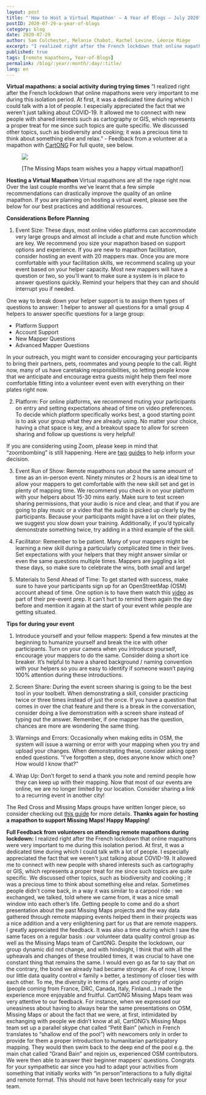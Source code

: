 ```yaml
---
layout: post
title: "'How to Host a Virtual Mapathon' – A Year of Blogs – July 2020"
postID: 2020-07-29-a-year-of-blogs
category: blog
date: 2020-07-29
author: Sam Colchester, Melanie Chabot, Rachel Levine, Léonie Miège
excerpt: "I realized right after the French lockdown that online mapathons were very important to me during this isolation period."
published: true
tags: [remote mapathons, Year-of-Blogs]
permalink: /blog/:year/:month/:day/:title/
lang: en
---
```


**Virtual mapathons: a social activity during trying times**
“I realized right after the French lockdown that online mapathons were very important to me during this isolation period. At first, it was a dedicated time during which I could talk with a lot of people. I especially appreciated the fact that we weren't just talking about COVID-19. It allowed me to connect with new people with shared interests such as cartography or GIS, which represents a proper treat for me since such topics are quite specific. We discussed other topics, such as biodiversity and cooking; it was a precious time to think about something else and relax.” - Feedback from a volunteer at a mapathon with [CartONG](https://www.cartong.org/) For full quote, see below.

<figure>
<img src="https://arcmaps.s3.amazonaws.com/share/blog-pictures/missingmaps-blog_20200729_photo1.png">
<p class="caption"> [The Missing Maps team wishes you a happy virtual mapathon!]</p>
</figure>

**Hosting a Virtual Mapathon**
Virtual mapathons are all the rage right now. Over the last couple months we’ve learnt that a few simple recommendations can drastically improve the quality of an online mapathon. If you are planning on hosting a virtual event, please see the below for our best practices and additional resources.

**Considerations Before Planning**
1) Event Size:
These days, most online video platforms can accommodate very large groups and almost all include a chat and mute function which are key. We recommend you size your mapathon based on support options and experience. If you are new to mapathon facilitation, consider hosting an event with 20 mappers max. Once you are more comfortable with your facilitation skills, we recommend scaling up your event based on your helper capacity.  Most new mappers will have a question or two, so you’ll want to make sure a system is in place to answer questions quickly. Remind your helpers that they can and should interrupt you if needed.

One way to break down your helper support is to assign them types of questions to answer:
1 helper to answer all questions for a small group
4 helpers to answer specific questions for a large group:
- Platform Support
- Account Support
- New Mapper Questions
- Advanced Mapper Questions

In your outreach, you might want to consider encouraging your participants to bring their partners, pets, roommates and young people to the call.  Right now, many of us have caretaking responsibilities, so letting people know that we anticipate and encourage extra guests might help them feel more comfortable fitting into a volunteer event even with everything on their plates right now.

2) Platform:
For online platforms, we recommend muting your participants on entry and setting expectations ahead of time on video preferences. To decide which platform specifically works best, a good starting point is to ask your group what they are already using. No matter your choice, having a chat space is key, and a breakout space to allow for screen sharing and follow up questions is very helpful!

If you are considering using Zoom, please keep in mind that “zoombombing” is still happening.  Here are [two](https://palantetech.coop/zoomboming-self-defense/tech-guide) [guides](https://docs.google.com/document/d/1KLRrnm6g5YvD8QRSPwwNWq6NPk9FYvMpZPy_XEyOmMM/edit#heading=h.1on1dg3umpkx) to help inform your decision.

3) Event Run of Show:
Remote mapathons run about the same amount of time as an in-person event.  Ninety minutes or 2 hours is an ideal time to allow your mappers to get comfortable with the new skill set and get in plenty of mapping time.  We recommend you check in on your platform with your helpers about 15-30 mins early. Make sure to test screen sharing permissions, that your audio is nice and clear, and that if you are going to play music or a video that the audio is picked up clearly by the participants. Because your participants might have a lot on their plates, we suggest you slow down your training. Additionally, if you’d typically demonstrate something twice, try adding in a third example of the skill.

4) Facilitator:
Remember to be patient. Many of your mappers might be learning a new skill during a particularly complicated time in their lives. Set expectations with your helpers that they might answer similar or even the same questions multiple times. Mappers are juggling a lot these days, so make sure to celebrate the wins, both small and large!

5) Materials to Send Ahead of Time:
To get started with success, make sure to have your participants sign up for an OpenStreetMap (OSM) account ahead of time. One option is to have them watch this [video](https://www.youtube.com/watch?v=wqQdDgjBOvY&feature=emb_title) as part of their pre-event prep. It can’t hurt to remind them again the day before and mention it again at the start of your event while people are getting situated. 

**Tips for during your event**
1) Introduce yourself and your fellow mappers: Spend a few minutes at the beginning to humanize yourself and break the ice with other participants. Turn on your camera when you introduce yourself, encourage your mappers to do the same. Consider doing a short ice breaker. It’s helpful to have a shared background / naming convention with your helpers so you are easy to identify if someone wasn’t paying 100% attention during these introductions. 

2) Screen Share: During the event screen sharing is going to be the best tool in your toolbelt.  When demonstrating a skill, consider practicing twice or three times instead of just the once. If you have a question that comes in over the chat feature and there is a break in the conversation, consider doing a live demonstration with a screen share instead of typing out the answer. Remember, if one mapper has the question, chances are more are wondering the same thing. 

3) Warnings and Errors: Occasionally when making edits in OSM, the system will issue a warning or error with your mapping when you try and upload your changes. When demonstrating these, consider asking open ended questions. “I’ve forgotten a step, does anyone know which one? How would I know that?” 

4) Wrap Up: Don’t forget to send a thank you note and remind people how they can keep up with their mapping. Now that most of our events are online, we are no longer limited by our location. Consider sharing a link to a recurring event in another city! 

The Red Cross and Missing Maps groups have written longer piece, so consider checking out [this guide](https://docs.google.com/document/d/1Shy05ZnRJp5xSbZWcUH_41caBNaV2yzazECbN5ngwOU/edit) for more details. 
**Thanks again for hosting a mapathon to support Missing Maps! Happy Mapping!**



**Full Feedback from volunteers on attending remote mapathons during lockdown:**
I realized right after the French lockdown that online mapathons were very important to me during this isolation period.
At first, it was a dedicated time during which I could talk with a lot of people. I especially appreciated the fact that we weren't just talking about COVID-19. It allowed me to connect with new people with shared interests such as cartography or GIS, which represents a proper treat for me since such topics are quite specific. We discussed other topics, such as biodiversity and cooking ; it was a precious time to think about something else and relax. Sometimes people didn't come back, in a way it was similar to a carpool ride : we exchanged, we talked, told where we came from, it was a nice small window into each other’s life.
Getting people to come and do a short presentation about the past Missing Maps projects and the way data gathered through remote mapping events helped them in their projects was a nice addition and a very enlightening part for us that are remote mappers. I greatly appreciated the feedback.
It was also a time during which I saw the same faces on a regular basis : our volunteer data quality control group as well as the Missing Maps team of CartONG.  Despite the lockdown, our group dynamic did not change, and with hindsight, I think that with all the upheavals and changes of these troubled times, it was crucial to have one constant thing that remains the same. I would even go as far to say that on the contrary, the bond we already had became stronger. As of now, I know our little data quality control « family » better, a testimony of closer ties with each other. To me, the diversity in terms of ages and country of origin (people coming from France, DRC, Canada, Italy, Finland…) made the experience more enjoyable and fruitful.
CartONG Missing Maps team was very attentive to our feedback. For instance, when we expressed our uneasiness about having to always hear the same presentations on OSM, Missing Maps or about the fact that we were, at first, intimidated by exchanging with people we didn’t know at all, CartONG’s Missing Maps team set up a parallel skype chat called “Petit Bain” (which in French translates to “shallow end of the pool”) with newcomers only in order to provide for them a proper introduction to humanitarian participatory mapping. They would then swim back to the deep end of the pool e.g. the main chat called “Grand Bain” and rejoin us, experienced OSM contributors. We were then able to answer their beginner mappers’ questions.
Congrats for your sympathetic ear since you had to adapt your activities from something that initially works with “in person”interactions to a fully digital and remote format. This should not have been technically easy for your team.

